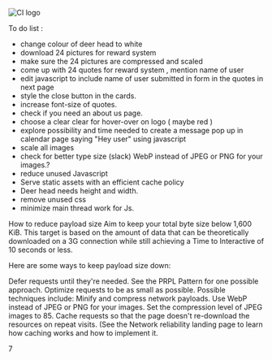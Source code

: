 ![CI logo](https://codeinstitute.s3.amazonaws.com/fullstack/ci_logo_small.png)









To do list :

- change colour of deer head to white
- download 24 pictures for reward system
- make sure the 24 pictures are compressed and scaled 
- come up with 24 quotes for reward system , mention name of user 
- edit javascript to include name of user submitted in form in the quotes in next page
- style the close button in the cards.
- increase font-size of quotes.
- check if you need an about us page.
- choose a clear clear for hover-over on logo ( maybe red )
-  explore possibility and time needed to create  a message pop up in calendar page saying "Hey user" using javascript
- scale all images 
- check for better type size (slack) WebP instead of JPEG or PNG for your images.?
- reduce unused Javascript
- Serve static assets with an efficient cache policy 
- Deer head needs height and width.
- remove unused css
- minimize main thread work for Js.

How to reduce payload size
Aim to keep your total byte size below 1,600 KiB. This target is based on the amount of data that can be theoretically downloaded on a 3G connection while still achieving a Time to Interactive of 10 seconds or less.

Here are some ways to keep payload size down:

Defer requests until they're needed. See the PRPL Pattern for one possible approach.
Optimize requests to be as small as possible. Possible techniques include:
Minify and compress network payloads.
Use WebP instead of JPEG or PNG for your images.
Set the compression level of JPEG images to 85.
Cache requests so that the page doesn't re-download the resources on repeat visits. (See the Network reliability landing page to learn how caching works and how to implement it.

<div class="short" onclick="handelClick(event)">
            <div class="block-content"> 7</div>
        </div>

<script> 
        function handelClick(evt) {
            console.log(evt)
        }
    </script>